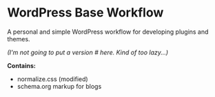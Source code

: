 WordPress Base Workflow
===========================

A personal and simple WordPress workflow for developing plugins and themes.

*(I'm not going to put a version # here. Kind of too lazy...)*

**Contains:**
* normalize.css (modified)
* schema.org markup for blogs